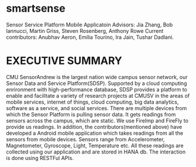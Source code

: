 smartsense
==========
Sensor Service Platform Mobile Applicatoin
Advisors: Jia Zhang, Bob Iannucci, Martin Griss, Steven Rosenberg, Anthony Rowe
Current contributors: Anubhav Aeron, Emilia Tourino, Ira Jain, Tushar Dadlani.

EXECUTIVE SUMMARY
==========
CMU SensorAndrew is the largest nation wide campus sensor network, our Sensor Data and Service Platform(SDSP). Supported by a cloud computing enrironment with high-performance database, SDSP provides a platform to enable and facilitate a variety of research projects at CMUSV in the areas of mobile services, internet of things, cloud computing, big data analytics, software as a service, and social services.
There are multiple devices from which the Sensor Platform is pulling sensor data. It gets readings from sensors across the campus, which are static. We use FireImp and FireFly to provide us readings. In addition, the contributors(mentioned above) have developed a Android mobile application which takes readings from all the sensors from mobile devices. Sensors range from Accelerometer, Magnetometer, Gyroscope, Light, Temperature etc. All these readings are collected using our application and are stored in HANA db. The interaction is done using RESTFul APIs.
